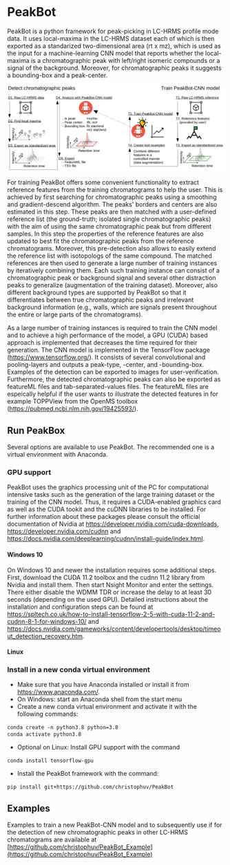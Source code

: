 # PeakBot

PeakBot is a python framework for peak-picking in LC-HRMS profile mode data.
It uses local-maxima in the LC-HRMS dataset each of which is then exported as a standarized two-dimensional area (rt x mz), which is used as the input for a machine-learning CNN model that reports whether the local-maxima is a chromatographic peak with left/right isomeric compounds or a signal of the background. Moreover, for chromatographic peaks it suggests a bounding-box and a peak-center.

![Workflow of PeakBot](https://github.com/christophuv/PeakBot/raw/main/workflow.png)

For training PeakBot offers some convenient functionality to extract reference features from the training chromatograms to help the user. This is achieved by first searching for chromatographic peaks using a smoothing and gradient-descend algorithm. The peaks' borders and centers are also estimated in this step. These peaks are then matched with a user-defined reference list (the ground-truth; isolated single chromatographic peaks) with the aim of using the same chromatographic peak but from different samples. In this step the properties of the reference features are also updated to best fit the chromatographic peaks from the reference chromatograms. Moreover, this pre-detection also allows to easily extend the reference list with isotopologs of the same compound.
The matched references are then used to generate a large number of training instances by iteratively combining them. Each such training instance can consist of a chromatographic peak or background signal and several other distraction peaks to generalize (augmentation of the training dataset). Moreover, also different background types are supported by PeakBot so that it differentiates between true chromatographic peaks and irrelevant background information (e.g., walls, which are signals present throughout the entire or large parts of the chromatograms). 

As a large number of training instances is required to train the CNN model and to achieve a high performance of the model, a GPU (CUDA) based approach is implemented that decreases the time required for their generation. 
The CNN model is implemented in the TensorFlow package (https://www.tensorflow.org/). It consists of several convolutional and pooling-layers and outputs a peak-type, -center, and -bounding-box. Examples of the detection can be exported to images for user-verification. Furthermore, the detected chromatographic peaks can also be exported as featureML files and tab-separated-values files. The featureML files are espeically helpful if the user wants to illustrate the detected features in for example TOPPView from the OpenMS toolbox (https://pubmed.ncbi.nlm.nih.gov/19425593/). 


## Run PeakBox
Several options are available to use PeakBot. The recommended one is a virtual environment with Anaconda. 

### GPU support
PeakBot uses the graphics processing unit of the PC for computational intensive tasks such as the generation of the large training dataset or the training of the CNN model. Thus, it requires a CUDA-enabled graphics card as well as the CUDA tookit and the cuDNN libraries to be installed. For further information about these packages please consult the official documentation of Nvidia at https://developer.nvidia.com/cuda-downloads, https://developer.nvidia.com/cudnn and https://docs.nvidia.com/deeplearning/cudnn/install-guide/index.html. 

#### Windows 10
On Windows 10 and newer the installation requires some additional steps. First, download the CUDA 11.2 toolbox and the cudnn 11.2 library from Nvidia and install them. Then start Nsight Monitor and enter the settings. There either disable the WDMM TDR or increase the delay to at least 30 seconds (depending on the used GPU).
Detailed instructions about the installation and configuration steps can be found at https://spltech.co.uk/how-to-install-tensorflow-2-5-with-cuda-11-2-and-cudnn-8-1-for-windows-10/ and https://docs.nvidia.com/gameworks/content/developertools/desktop/timeout_detection_recovery.htm. 

#### Linux 


### Install in a new conda virtual environment

- Make sure that you have Anaconda installed or install it from https://www.anaconda.com/.
- On Windows: start an Anaconda shell from the start menu
- Create a new conda virtual environment and activate it with the following commands:

```
conda create -n python3.8 python=3.8
conda activate python3.8
```
- Optional on Linux: Install GPU support with the command

```
conda install tensorflow-gpu
```

- Install the PeakBot framework with the command:

```
pip install git+https://github.com/christophuv/PeakBot
```


## Examples
Examples to train a new PeakBot-CNN model and to subsequently use if for the detection of new chromatographic peaks in other LC-HRMS chromatograms are available at [https://github.com/christophuv/PeakBot_Example](https://github.com/christophuv/PeakBot_Example)

